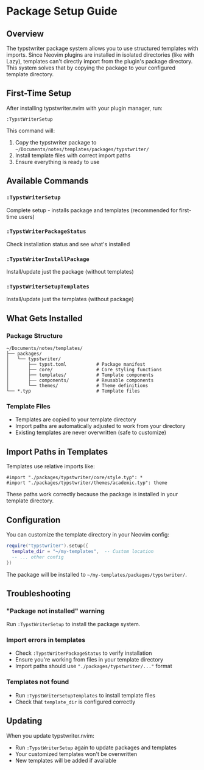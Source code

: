 # Package Setup Guide

## Overview
The typstwriter package system allows you to use structured templates with imports. Since Neovim plugins are installed in isolated directories (like with Lazy), templates can't directly import from the plugin's package directory. This system solves that by copying the package to your configured template directory.

## First-Time Setup

After installing typstwriter.nvim with your plugin manager, run:

```vim
:TypstWriterSetup
```

This command will:
1. Copy the typstwriter package to `~/Documents/notes/templates/packages/typstwriter/`
2. Install template files with correct import paths
3. Ensure everything is ready to use

## Available Commands

### `:TypstWriterSetup`
Complete setup - installs package and templates (recommended for first-time users)

### `:TypstWriterPackageStatus` 
Check installation status and see what's installed

### `:TypstWriterInstallPackage`
Install/update just the package (without templates)

### `:TypstWriterSetupTemplates`
Install/update just the templates (without package)

## What Gets Installed

### Package Structure
```
~/Documents/notes/templates/
├── packages/
│   └── typstwriter/
│       ├── typst.toml           # Package manifest
│       ├── core/                # Core styling functions
│       ├── templates/           # Template components  
│       ├── components/          # Reusable components
│       └── themes/              # Theme definitions
└── *.typ                        # Template files
```

### Template Files
- Templates are copied to your template directory
- Import paths are automatically adjusted to work from your directory
- Existing templates are never overwritten (safe to customize)

## Import Paths in Templates

Templates use relative imports like:
```typst
#import "./packages/typstwriter/core/style.typ": *
#import "./packages/typstwriter/themes/academic.typ": theme
```

These paths work correctly because the package is installed in your template directory.

## Configuration

You can customize the template directory in your Neovim config:

```lua
require("typstwriter").setup({
  template_dir = "~/my-templates",  -- Custom location
  -- ... other config
})
```

The package will be installed to `~/my-templates/packages/typstwriter/`.

## Troubleshooting

### "Package not installed" warning
Run `:TypstWriterSetup` to install the package system.

### Import errors in templates
- Check `:TypstWriterPackageStatus` to verify installation
- Ensure you're working from files in your template directory
- Import paths should use `"./packages/typstwriter/..."` format

### Templates not found
- Run `:TypstWriterSetupTemplates` to install template files
- Check that `template_dir` is configured correctly

## Updating

When you update typstwriter.nvim:
- Run `:TypstWriterSetup` again to update packages and templates
- Your customized templates won't be overwritten
- New templates will be added if available
